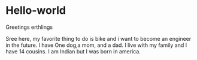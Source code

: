 # Hello-world

Greetings erthlings

Sree here, my favorite thing to do is bike and i want to become an engineer in the future. I have One dog,a mom, and a dad. I live with my family and I have 14 cousins. I am Indian but I was born in america.
